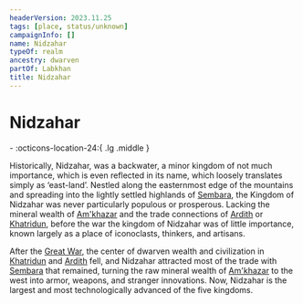 ```yaml
---
headerVersion: 2023.11.25
tags: [place, status/unknown]
campaignInfo: []
name: Nidzahar
typeOf: realm
ancestry: dwarven
partOf: Labkhan
title: Nidzahar
---
```

# Nidzahar
<div class="grid cards ext-narrow-margin ext-one-column" markdown>
-    :octicons-location-24:{ .lg .middle }   
</div>


Historically, Nidzahar, was a backwater, a minor kingdom of not much importance, which is even reflected in its name, which loosely translates simply as ‘east-land’. Nestled along the easternmost edge of the mountains and spreading into the lightly settled highlands of [Sembara](<../../greater-sembara/sembara/sembara.md>), the Kingdom of Nidzahar was never particularly populous or prosperous. Lacking the mineral wealth of [Am'khazar](<./am-khazar.md>) and the trade connections of [Ardith](<./ardith.md>) or [Khatridun](<./khatridun.md>), before the war the kingdom of Nidzahar was of little importance, known largely as a place of iconoclasts, thinkers, and artisans. 

After the [Great War](<../../../events/1500s/great-war.md>), the center of dwarven wealth and civilization in [Khatridun](<./khatridun.md>) and [Ardith](<./ardith.md>) fell, and Nidzahar attracted most of the trade with [Sembara](<../../greater-sembara/sembara/sembara.md>) that remained, turning the raw mineral wealth of [Am'khazar](<./am-khazar.md>) to the west into armor, weapons, and stranger innovations. Now, Nidzahar is the largest and most technologically advanced of the five kingdoms.